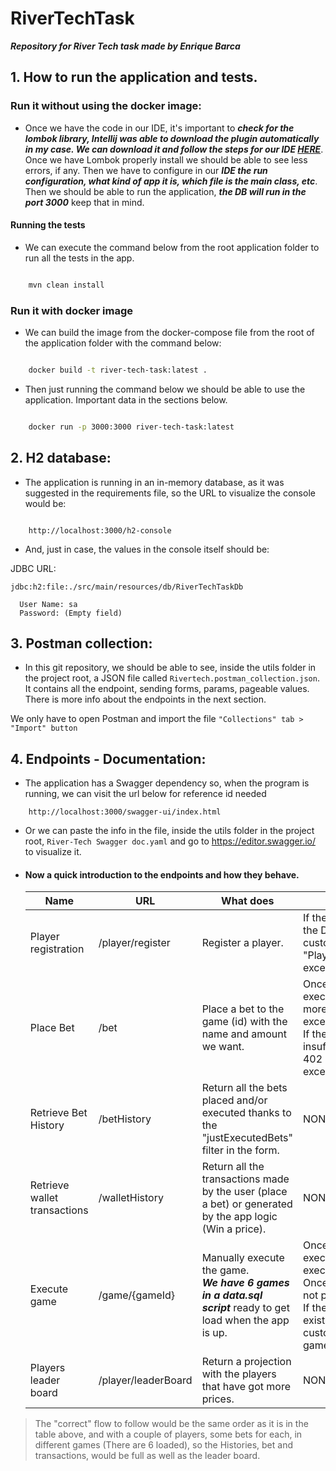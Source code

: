 # RiverTechTask

***Repository for River Tech task made by Enrique Barca***

## 1. How to run the application and tests.

### Run it without using the docker image:

- Once we have the code in our IDE, it's important to ***check for the lombok library, Intellij was able to download
  the plugin automatically in my case. We can download it and follow the steps for our IDE [HERE](https://projectlombok.org/setup/)***.
  Once we have Lombok properly install we should be able to see less errors, if any. Then we have to configure in our ***IDE the 
  run configuration, what kind of app it is, which file is the main class, etc***. Then we should be able to run the application,
  ***the DB will run in the port 3000*** keep that in mind.

#### Running the tests

- We can execute the command below from the root application folder to run all the tests in the app.

```sh

    mvn clean install

```
### Run it with docker image

- We can build the image from the docker-compose file from the root of the application folder with the command below:

```sh

    docker build -t river-tech-task:latest .

```

- Then just running the command below we should be able to use the application. Important data in the sections below.

```sh

    docker run -p 3000:3000 river-tech-task:latest

```

## 2. H2 database:

- The application is running in an in-memory database, as it was suggested in the requirements file, so the URL to visualize the console
  would be:

```

    http://localhost:3000/h2-console

```

- And, just in case, the values in the console itself should be:

  
JDBC URL:
```
jdbc:h2:file:./src/main/resources/db/RiverTechTaskDb
```
```
  User Name: sa
  Password: (Empty field)
```

## 3. Postman collection:

  - In this git repository, we should be able to see, inside the utils folder in the project root, a JSON file called
  ```Rivertech.postman_collection.json```. It contains all the endpoint, sending forms, params, pageable values.
  There is more info about the endpoints in the next section.

  We only have to open Postman and import the file ```"Collections" tab > "Import" button```


## 4. Endpoints - Documentation:

  - The application has a Swagger dependency so, when the program is running, we can visit the url below for reference id needed

```
    http://localhost:3000/swagger-ui/index.html
```

  - Or we can paste the info in the file, inside the utils folder in the project root, ```River-Tech Swagger doc.yaml```
  and go to https://editor.swagger.io/ to visualize it. 


  - #### Now a quick introduction to the endpoints and how they behave. 

    | Name                         | URL                 | What does                                                                                                      | Constrains                                                                                                                                                                        |
    |------------------------------|---------------------|----------------------------------------------------------------------------------------------------------------|-----------------------------------------------------------------------------------------------------------------------------------------------------------------------------------|
    | Player registration          | /player/register    | Register a player.                                                                                             | If the "UserName" is in the DB will throw a custom "PlayerRequestException" exception.                                                                                            |   
    | Place Bet                    | /bet                | Place a bet to the game (id) with the name and amount we want.                                                 | Once the game is executed won't accept more, throwing its exception.<br/>If the wallet balance is insufficient will throw a 402 payment required exception                        |
    | Retrieve Bet History         | /betHistory         | Return all the bets placed and/or executed thanks to the "justExecutedBets" filter in the form.                | NONE                                                                                                                                                                              |
    | Retrieve wallet transactions | /walletHistory      | Return all the transactions made by the user (place a bet) or generated by the app logic (Win a price).        | NONE                                                                                                                                                                              |
    | Execute game                 | /game/{gameId}      | Manually execute the game.<br/> ***We have 6 games in a data.sql script*** ready to get load when the app is up.| Once the game is executed we can not executed again.<br/>Once executed we can not place a bet.<br/>If the game (id) doesn't exist will return with a custom gameRequestException. |   
    | Players leader board         | /player/leaderBoard | Return a projection with the players that have got more prices.                                                | NONE                                                                                                                                                                              |   



> The "correct" flow to follow would be the same order as it is in the table above, and with a couple of players,
> some bets for each, in different games (There are 6 loaded), so the Histories, bet and transactions, would be full
> as well as the leader board.
